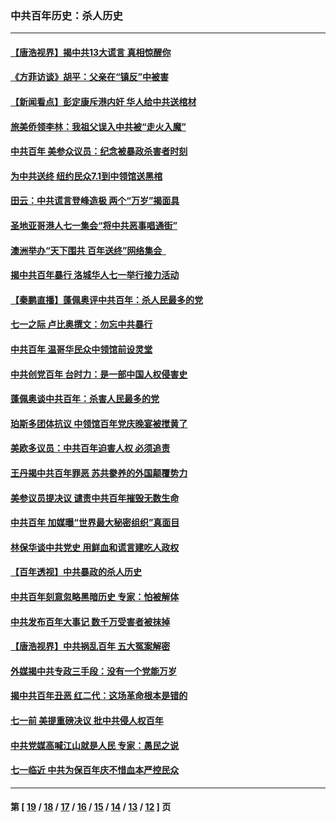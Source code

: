 ### 中共百年历史：杀人历史
---
#### [【唐浩视界】揭中共13大谎言 真相惊醒你](../../pages/nf1176106/n13065208.md) 
#### [《方菲访谈》胡平：父亲在“镇反”中被害](../../pages/nf1176106/n13064114.md) 
#### [【新闻看点】彭定康斥港内奸 华人给中共送棺材](../../pages/nf1176106/n13064230.md) 
#### [旅美侨领李林：我祖父误入中共被“走火入魔”](../../pages/nf1176106/n13062777.md) 
#### [中共百年 美参众议员：纪念被暴政杀害者时刻](../../pages/nf1176106/n13063735.md) 
#### [为中共送终 纽约民众7.1到中领馆送黑棺](../../pages/nf1176106/n13062573.md) 
#### [田云：中共谎言登峰造极 两个“万岁”揭面具](../../pages/nf1176106/n13062013.md) 
#### [圣地亚哥港人七一集会“将中共恶事唱通街”](../../pages/nf1176106/n13062681.md) 
#### [澳洲举办“天下围共 百年送终”网络集会  ](../../pages/nf1176106/n13054366.md) 
#### [揭中共百年暴行 洛城华人七一举行接力活动](../../pages/nf1176106/n13061979.md) 
#### [【秦鹏直播】蓬佩奥评中共百年：杀人民最多的党](../../pages/nf1176106/n13061736.md) 
#### [七一之际 卢比奥撰文：勿忘中共暴行](../../pages/nf1176106/n13061044.md) 
#### [中共百年 温哥华民众中领馆前设灵堂](../../pages/nf1176106/n13061399.md) 
#### [中共创党百年 台时力：是一部中国人权侵害史](../../pages/nf1176106/n13060687.md) 
#### [蓬佩奥谈中共百年：杀害人民最多的党](../../pages/nf1176106/n13061271.md) 
#### [珀斯多团体抗议 中领馆百年党庆晚宴被搅黄了](../../pages/nf1176106/n13061220.md) 
#### [美欧多议员：中共百年迫害人权 必须追责](../../pages/nf1176106/n13061062.md) 
#### [王丹揭中共百年罪恶 苏共豢养的外国颠覆势力](../../pages/nf1176106/n13060640.md) 
#### [美参议员提决议 谴责中共百年摧毁无数生命](../../pages/nf1176106/n13060723.md) 
#### [中共百年 加媒曝“世界最大秘密组织”真面目](../../pages/nf1176106/n13059116.md) 
#### [林保华谈中共党史 用鲜血和谎言建吃人政权](../../pages/nf1176106/n13057905.md) 
#### [【百年透视】中共暴政的杀人历史](../../pages/nf1176106/n13051791.md) 
#### [中共百年刻意忽略黑暗历史 专家：怕被解体](../../pages/nf1176106/n13056056.md) 
#### [中共发布百年大事记 数千万受害者被抹掉](../../pages/nf1176106/n13056042.md) 
#### [【唐浩视界】中共祸乱百年 五大冤案解密](../../pages/nf1176106/n13055714.md) 
#### [外媒揭中共专政三手段：没有一个党能万岁](../../pages/nf1176106/n13049352.md) 
#### [揭中共百年丑恶 红二代：这场革命根本是错的](../../pages/nf1176106/n13049750.md) 
#### [七一前 美提重磅决议 批中共侵人权百年](../../pages/nf1176106/n13048047.md) 
#### [中共党媒高喊江山就是人民 专家：愚民之说](../../pages/nf1176106/n13045460.md) 
#### [七一临近 中共为保百年庆不惜血本严控民众](../../pages/nf1176106/n13042778.md) 

---
#### 第 [ [19](./19.md) / [18](./18.md) / [17](./17.md) / [16](./16.md) / [15](./15.md) / [14](./14.md) / [13](./13.md) / [12](./12.md) ] 页
